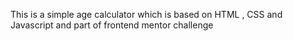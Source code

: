 This is a simple age calculator which is based on HTML , CSS and Javascript and part of frontend mentor challenge 
